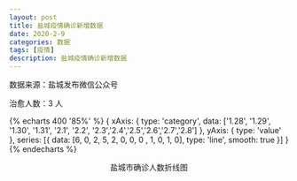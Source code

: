 ```yaml
---
layout: post
title: 盐城疫情确诊新增数据
date: 2020-2-9
categories: 数据
tags: [疫情]
description: 盐城疫情确诊新增数据
---
```


数据来源：盐城发布微信公众号

治愈人数：3 人

{% echarts 400 '85%' %}
{
xAxis: {
type: 'category',
data: ['1.28', '1.29', '1.30', '1.31', '2.1', '2.2', '2.3','2.4','2.5','2.6','2.7','2.8']
},
yAxis: {
type: 'value'
},
series: [{
data: [6, 0, 2, 5, 2, 0, 0, 0 , 1, 0, 1, 0],
type: 'line',
smooth: true
}]
}
{% endecharts %}

<center>盐城市确诊人数折线图</center>

